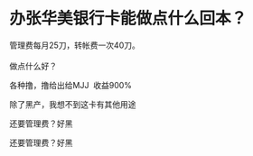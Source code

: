 # 办张华美银行卡能做点什么回本？


管理费每月25刀，转帐费一次40刀。<br />
<br />
做点什么好？

各种撸，撸给出给MJJ&nbsp;&nbsp;收益900%

除了黑产，我想不到这卡有其他用途

还要管理费？好黑

 还要管理费？好黑
